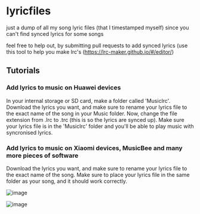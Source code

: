 # lyricfiles
just a dump of all my song lyric files (that I timestamped myself) since you can't find synced lyrics for some songs

feel free to help out, by submitting pull requests to add synced lyrics (use this tool to help you make lrc's (https://lrc-maker.github.io/#/editor/)

## Tutorials

### Add lyrics to music on Huawei devices

In your internal storage or SD card, make a folder called 'Musiclrc'. Download the lyrics you want, and make sure to rename your lyrics file to the exact name of the song in your Music folder. Now, change the file extension from .lrc to .trc (this is so the lyrics are synced up). Make sure your lyrics file is in the 'Musiclrc' folder and you'll be able to play music with syncronised lyrics.

### Add lyrics to music on Xiaomi devices, MusicBee and many more pieces of software

Download the lyrics you want, and make sure to rename your lyrics file to the exact name of the song. Make sure to place your lyrics file in the same folder as your song, and it should work correctly.

![image](https://user-images.githubusercontent.com/56035537/140179440-46b22f1b-7077-4de6-8e38-621980693fad.png)

![image](https://user-images.githubusercontent.com/56035537/140179471-a946c58f-191e-49dc-aeab-ae241735d8bf.png)
